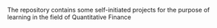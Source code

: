 The repository contains some self-initiated projects for the purpose of learning in the field of Quantitative Finance
